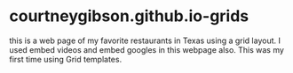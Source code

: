 # courtneygibson.github.io-grids
this is a web page of my favorite restaurants in Texas using a grid layout. I used embed videos and embed googles in this webpage also. This was my first time using Grid templates.
